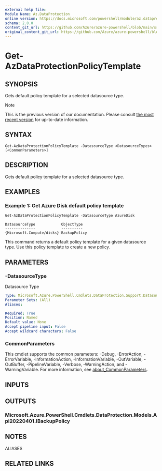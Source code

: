 ```yaml
---
external help file: 
Module Name: Az.DataProtection
online version: https://docs.microsoft.com/powershell/module/az.dataprotection/get-azdataprotectionpolicytemplate
schema: 2.0.0
content_git_url: https://github.com/Azure/azure-powershell/blob/main/src/DataProtection/help/Get-AzDataProtectionPolicyTemplate.md
original_content_git_url: https://github.com/Azure/azure-powershell/blob/main/src/DataProtection/help/Get-AzDataProtectionPolicyTemplate.md
---
```


# Get-AzDataProtectionPolicyTemplate

## SYNOPSIS
Gets default policy template for a selected datasource type.

> [!NOTE]
>This is the previous version of our documentation. Please consult [the most recent version](/powershell/module/az.dataprotection/get-azdataprotectionpolicytemplate) for up-to-date information.

## SYNTAX

```
Get-AzDataProtectionPolicyTemplate -DatasourceType <DatasourceTypes> [<CommonParameters>]
```

## DESCRIPTION
Gets default policy template for a selected datasource type.

## EXAMPLES

### Example 1: Get Azure Disk default policy template
```powershell
Get-AzDataProtectionPolicyTemplate -DatasourceType AzureDisk
```

```output
DatasourceType            ObjectType
--------------            ----------
{Microsoft.Compute/disks} BackupPolicy
```

This command returns a default policy template for a given datasource type.
Use this policy template to create a new policy.

## PARAMETERS

### -DatasourceType
Datasource Type

```yaml
Type: Microsoft.Azure.PowerShell.Cmdlets.DataProtection.Support.DatasourceTypes
Parameter Sets: (All)
Aliases:

Required: True
Position: Named
Default value: None
Accept pipeline input: False
Accept wildcard characters: False
```

### CommonParameters
This cmdlet supports the common parameters: -Debug, -ErrorAction, -ErrorVariable, -InformationAction, -InformationVariable, -OutVariable, -OutBuffer, -PipelineVariable, -Verbose, -WarningAction, and -WarningVariable. For more information, see [about_CommonParameters](http://go.microsoft.com/fwlink/?LinkID=113216).

## INPUTS

## OUTPUTS

### Microsoft.Azure.PowerShell.Cmdlets.DataProtection.Models.Api20220401.IBackupPolicy

## NOTES

ALIASES

## RELATED LINKS

